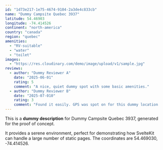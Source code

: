 ```yaml
---
id: "1d73e217-1e75-4674-9104-2a3de4c833cb"
name: "Dummy Campsite Quebec 3937"
latitude: 54.46903
longitude: -74.414526
continent: "north-america"
country: "canada"
region: "quebec"
amenities:
  - "RV-suitable"
  - "water"
  - "toilet"
images:
  - "https://res.cloudinary.com/demo/image/upload/v1/sample.jpg"
reviews:
  - author: "Dummy Reviewer A"
    date: "2025-06-01"
    rating: 5
    comment: "A nice, quiet dummy spot with some basic amenities."
  - author: "Dummy Reviewer B"
    date: "2025-07-010"
    rating: 3
    comment: "Found it easily. GPS was spot on for this dummy location."
---
```


This is a **dummy description** for Dummy Campsite Quebec 3937, generated for the proof of concept.

It provides a serene environment, perfect for demonstrating how SvelteKit can handle a large number of static pages. The coordinates are 54.469030, -74.414526.
